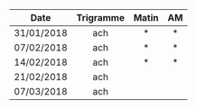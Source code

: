 |Date | Trigramme | Matin  | AM  |
|-----|:---------:|:------:|:---:|
| 31/01/2018 | ach |    *  |  *  |
| 07/02/2018 | ach |    *  |  *  |
| 14/02/2018 | ach |    *  |  *  |
| 21/02/2018 | ach |       |     |
| 07/03/2018 | ach |       |     |
